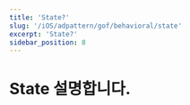 ```yaml
---
title: 'State?'
slug: '/iOS/adpattern/gof/behavioral/state'
excerpt: 'State?'
sidebar_position: 8
---
```


# State 설명합니다.